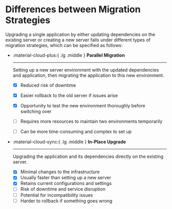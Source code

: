 # Differences between Migration Strategies


Upgrading a single application by either updating dependencies on the existing server or creating a new server falls
under different types of migration strategies, which can be specified as follows:

<div class="grid cards" markdown>

-   :material-cloud-plus:{ .lg .middle } __Parallel Migration__

    ---

    Setting up a new server environment with the updated dependencies and application, then migrating the application to this new environment.

    * [x] Reduced risk of downtime
    * [x] Easier rollback to the old server if issues arise
    * [x] Opportunity to test the new environment thoroughly before switching over
    * [ ] Requires more resources to maintain two environments temporarily
    * [ ] Can be more time-consuming and complex to set up


-   :material-cloud-sync:{ .lg .middle } __In-Place Upgrade__

    --- 

    Upgrading the application and its dependencies directly on the existing server.

    * [x] Minimal changes to the infrastructure
    * [x] Usually faster than setting up a new server
    * [x] Retains current configurations and settings
    * [ ] Risk of downtime and service disruption
    * [ ] Potential for incompatibility issues
    * [ ] Harder to rollback if something goes wrong

</div>
